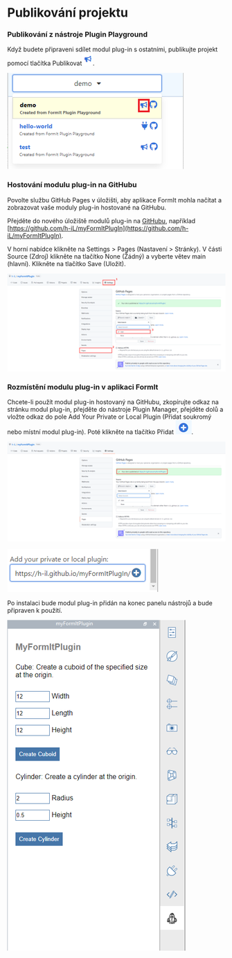 # Publikování projektu

### Publikování z nástroje Plugin Playground

Když budete připraveni sdílet modul plug-in s ostatními, publikujte projekt pomocí tlačítka Publikovat![](<../../../.gitbook/assets/image (66).png>).

![](<../../../.gitbook/assets/publish a plugin.png>)

###

### Hostování modulu plug-in na GitHubu

Povolte službu GitHub Pages v úložišti, aby aplikace FormIt mohla načítat a zobrazovat vaše moduly plug-in hostované na GitHubu.

Přejděte do nového úložiště modulů plug-in na [GitHubu](https://github.com), například [https://github.com/h-iL/myFormItPlugIn](https://github.com/h-iL/myFormItPlugIn).

V horní nabídce klikněte na Settings > Pages (Nastavení > Stránky). V části Source (Zdroj) klikněte na tlačítko None (Žádný) a vyberte větev main (hlavní). Klikněte na tlačítko Save (Uložit).

![](<../../../.gitbook/assets/image (30).png>)

### Rozmístění modulu plug-in v aplikaci FormIt

Chcete-li použít modul plug-in hostovaný na GitHubu, zkopírujte odkaz na stránku modul plug-in, přejděte do nástroje Plugin Manager, přejděte dolů a vložte odkaz do pole Add Your Private or Local Plugin (Přidat soukromý nebo místní modul plug-in). Poté klikněte na tlačítko Přidat ![](<../../../.gitbook/assets/image (58).png>).

![](<../../../.gitbook/assets/image (80).png>)

![](<../../../.gitbook/assets/image (85).png>)

Po instalaci bude modul plug-in přidán na konec panelu nástrojů a bude připraven k použití.

![](<../../../.gitbook/assets/image (38).png>)
